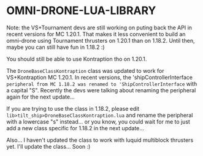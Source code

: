 # OMNI-DRONE-LUA-LIBRARY

Note: 
the VS+Tournament devs are still working on puting back the API in recent versions for MC 1.20.1. That makes it less convenient to build an omni-drone using Tournament thrusters on 1.20.1 than on 1.18.2. Until then, maybe you can still have fun in 1.18.2 :)

You should still be able to use Kontraption tho on 1.20.1.


The `DroneBaseClassKontraption` class was updated to work for VS+Kontraption MC 1.20.1. In recent versions, the 'shipControllerInterface` peripheral from MC 1.18.2 was renamed to 'ShipControllerInterface` with a capital "S". Recently the devs were talking about renaming the peripheral again for the next update...

If you are trying to use the class in 1.18.2, please edit `lib>tilt_ship>DroneBaseClassKontraption.lua` and rename the peripheral with a lowercase "s" instead... or you know, you could wait for me to just add a new class specific for 1.18.2 in the next update...

Also... I haven't updated the class to work with luquid multiblock thrusters yet. I'll update the class... Soon :)